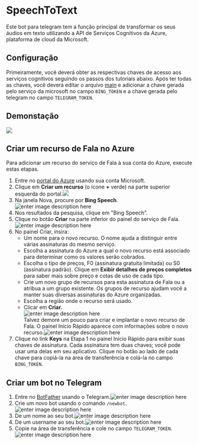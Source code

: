 # SpeechToText  
  
Este bot para telegram tem a função principal de transformar os seus áudios em texto utilizando a API de Serviços Cognitivos da Azure, plataforma de cloud da Microsoft.  
  
## Configuração  
  
Primeiramente, você deverá obter as respectivas chaves de acesso aos serviços cognitivos seguindo os passos dos tutoriais abaixo. Após ter todas as chaves, você deverá editar o arquivo [main](https://github.com/MatheusKProt/SpeechToText/blob/master/main.py) e adicionar a chave gerada pelo serviço da microsoft no campo `BING_TOKEN` e a chave gerada pelo telegram no campo `TELEGRAM_TOKEN`.

## Demonstação
![](https://i.imgur.com/PRJ6fmQl.jpg)

## Criar um recurso de Fala no Azure

Para adicionar um recurso do serviço de Fala à sua conta do Azure, execute estas etapas.

1. Entre no [portal do Azure](https://ms.portal.azure.com/) usando sua conta Microsoft.
2. Clique em **Criar um recurso** (o ícone **+** verde) na parte superior esquerda do portal.![](https://i.imgur.com/aj5hehJ.png)
3. Na janela Nova, procure por **Bing Speech**.![enter image description here](https://i.imgur.com/dafkRqn.png)
4. Nos resultados da pesquisa, clique em "Bing Speech".
5. Clique no botão **Criar** na parte inferior do painel do serviço de Fala.![enter image description here](https://i.imgur.com/HqO0tQy.png)
6. No painel Criar, insira:
	-  Um nome para o novo recurso.  O nome ajuda a distinguir entre várias assinaturas do mesmo serviço.
	-  Escolha a assinatura do Azure a qual o novo recurso está associado para determinar como os valores serão cobrados.
	-   Escolha o tipo de preços, F0 (assinatura gratuita limitada) ou S0 (assinatura padrão).  Clique em  **Exibir detalhes de preços completos**  para saber mais sobre preço e cotas de uso de cada tipo.
	-   Crie um novo grupo de recursos para esta assinatura de Fala ou a atribua a um grupo existente.  Os grupos de recurso ajudam você a manter suas diversas assinaturas do Azure organizadas.
	-   Escolha a região onde o recurso será usado.
	-   Clicar em **Criar.**<br>
![enter image description here](https://i.imgur.com/gVLgGgA.png)<br>
Talvez demore um pouco para criar e implantar o novo recurso de Fala.  O painel Início Rápido aparece com informações sobre o novo recurso.![enter image description here](https://i.imgur.com/p2CB756.png)
7. Clique no link  **Keys**  na Etapa 1 no painel Início Rápido para exibir suas chaves de assinatura.  Cada assinatura tem duas chaves; você pode usar uma delas em seu aplicativo.  Clique no botão ao lado de cada chave para copiá-la na área de transferência e colá-la no campo `BING_TOKEN`.

## Criar um bot no Telegram

1. Entre no [BotFather](https://telegram.me/botfather) usando o Telegram.![enter image description here](https://docs.microsoft.com/pt-br/azure/bot-service/media/channels/tg-stepvisitbotfather.png?view=azure-bot-service-3.0)
2. Crie um novo bot usando o comando `/newbot`.![enter image description here](https://docs.microsoft.com/pt-br/azure/bot-service/media/channels/tg-stepnewbot.png?view=azure-bot-service-3.0)
3. De um nome ao seu bot.![enter image description here](https://docs.microsoft.com/pt-br/azure/bot-service/media/channels/tg-stepnamebot.png?view=azure-bot-service-3.0)
4. De um username ao seu bot.![enter image description here](https://docs.microsoft.com/pt-br/azure/bot-service/media/channels/tg-stepusername.png?view=azure-bot-service-3.0)
5. Copie na área de transferência e cole no campo `TELEGRAM_TOKEN`.![enter image description here](https://docs.microsoft.com/pt-br/azure/bot-service/media/channels/tg-stepbotcreated.png?view=azure-bot-service-3.0)
